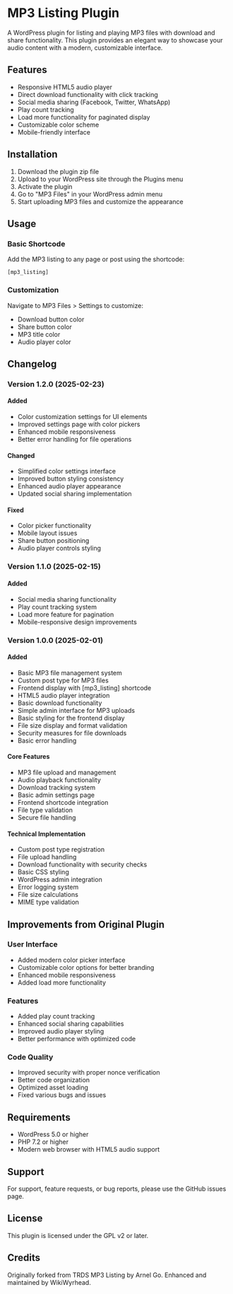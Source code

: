 # MP3 Listing Plugin

A WordPress plugin for listing and playing MP3 files with download and share functionality. This plugin provides an elegant way to showcase your audio content with a modern, customizable interface.

## Features

- Responsive HTML5 audio player
- Direct download functionality with click tracking
- Social media sharing (Facebook, Twitter, WhatsApp)
- Play count tracking
- Load more functionality for paginated display
- Customizable color scheme
- Mobile-friendly interface

## Installation

1. Download the plugin zip file
2. Upload to your WordPress site through the Plugins menu
3. Activate the plugin
4. Go to "MP3 Files" in your WordPress admin menu
5. Start uploading MP3 files and customize the appearance

## Usage

### Basic Shortcode
Add the MP3 listing to any page or post using the shortcode:
```
[mp3_listing]
```

### Customization
Navigate to MP3 Files > Settings to customize:
- Download button color
- Share button color
- MP3 title color
- Audio player color

## Changelog

### Version 1.2.0 (2025-02-23)
#### Added
- Color customization settings for UI elements
- Improved settings page with color pickers
- Enhanced mobile responsiveness
- Better error handling for file operations

#### Changed
- Simplified color settings interface
- Improved button styling consistency
- Enhanced audio player appearance
- Updated social sharing implementation

#### Fixed
- Color picker functionality
- Mobile layout issues
- Share button positioning
- Audio player controls styling

### Version 1.1.0 (2025-02-15)
#### Added
- Social media sharing functionality
- Play count tracking system
- Load more feature for pagination
- Mobile-responsive design improvements

### Version 1.0.0 (2025-02-01)
#### Added
- Basic MP3 file management system
- Custom post type for MP3 files
- Frontend display with [mp3_listing] shortcode
- HTML5 audio player integration
- Basic download functionality
- Simple admin interface for MP3 uploads
- Basic styling for the frontend display
- File size display and format validation
- Security measures for file downloads
- Basic error handling

#### Core Features
- MP3 file upload and management
- Audio playback functionality
- Download tracking system
- Basic admin settings page
- Frontend shortcode integration
- File type validation
- Secure file handling

#### Technical Implementation
- Custom post type registration
- File upload handling
- Download functionality with security checks
- Basic CSS styling
- WordPress admin integration
- Error logging system
- File size calculations
- MIME type validation

## Improvements from Original Plugin

### User Interface
- Added modern color picker interface
- Customizable color options for better branding
- Enhanced mobile responsiveness
- Added load more functionality

### Features
- Added play count tracking
- Enhanced social sharing capabilities
- Improved audio player styling
- Better performance with optimized code

### Code Quality
- Improved security with proper nonce verification
- Better code organization
- Optimized asset loading
- Fixed various bugs and issues

## Requirements

- WordPress 5.0 or higher
- PHP 7.2 or higher
- Modern web browser with HTML5 audio support

## Support

For support, feature requests, or bug reports, please use the GitHub issues page.

## License

This plugin is licensed under the GPL v2 or later.

## Credits

Originally forked from TRDS MP3 Listing by Arnel Go. Enhanced and maintained by WikiWyrhead.
